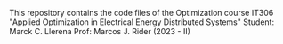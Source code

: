 This repository contains the code files of the Optimization course IT306 "Applied Optimization in Electrical Energy Distributed Systems"
Student: Marck C. Llerena
Prof: Marcos J. Rider (2023 - II)
